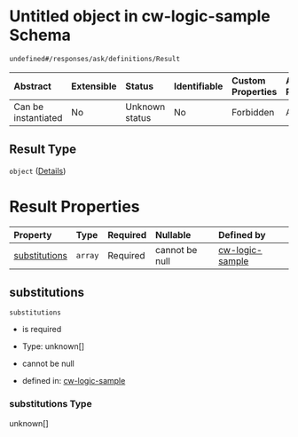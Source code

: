 # Untitled object in cw-logic-sample Schema

```txt
undefined#/responses/ask/definitions/Result
```



| Abstract            | Extensible | Status         | Identifiable | Custom Properties | Additional Properties | Access Restrictions | Defined In                                                                   |
| :------------------ | :--------- | :------------- | :----------- | :---------------- | :-------------------- | :------------------ | :--------------------------------------------------------------------------- |
| Can be instantiated | No         | Unknown status | No           | Forbidden         | Allowed               | none                | [cw-logic-sample.json\*](schema/cw-logic-sample.json "open original schema") |

## Result Type

`object` ([Details](cw-logic-sample-responses-askresponse-definitions-result.md))

# Result Properties

| Property                        | Type    | Required | Nullable       | Defined by                                                                                                                                                                     |
| :------------------------------ | :------ | :------- | :------------- | :----------------------------------------------------------------------------------------------------------------------------------------------------------------------------- |
| [substitutions](#substitutions) | `array` | Required | cannot be null | [cw-logic-sample](cw-logic-sample-responses-askresponse-definitions-result-properties-substitutions.md "undefined#/responses/ask/definitions/Result/properties/substitutions") |

## substitutions



`substitutions`

*   is required

*   Type: unknown\[]

*   cannot be null

*   defined in: [cw-logic-sample](cw-logic-sample-responses-askresponse-definitions-result-properties-substitutions.md "undefined#/responses/ask/definitions/Result/properties/substitutions")

### substitutions Type

unknown\[]
